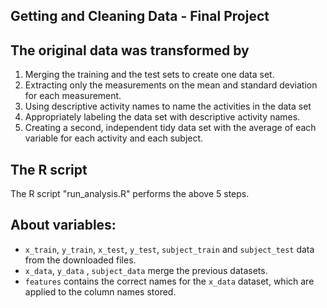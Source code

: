 ## Getting and Cleaning Data - Final Project


## The original data was transformed by

1. Merging the training and the test sets to create one data set.
2. Extracting only the measurements on the mean and standard deviation for each measurement. 
3. Using descriptive activity names to name the activities in the data set
4. Appropriately labeling the data set with descriptive activity names. 
5. Creating a second, independent tidy data set with the average of each variable for each activity and each subject. 

## The R script
The R script "run_analysis.R" performs the above 5 steps.

## About variables:   
* `x_train`, `y_train`, `x_test`, `y_test`, `subject_train` and `subject_test` data from the downloaded files.
* `x_data`, `y_data` , `subject_data` merge the previous datasets.
* `features` contains the correct names for the `x_data` dataset, which are applied to the column names stored.
